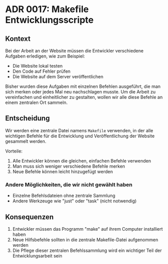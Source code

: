 # ADR 0017: Makefile Entwicklungsscripte

## Kontext

Bei der Arbeit an der Website müssen die Entwickler verschiedene Aufgaben erledigen, wie zum Beispiel:

- Die Website lokal testen
- Den Code auf Fehler prüfen
- Die Website auf dem Server veröffentlichen

Bisher wurden diese Aufgaben mit einzelnen Befehlen ausgeführt, die man sich merken oder jedes Mal neu nachschlagen
musste. Um die Arbeit zu vereinfachen und einheitlicher zu gestalten, wollen wir alle diese Befehle an einem zentralen
Ort sammeln.

## Entscheidung

Wir werden eine zentrale Datei namens `Makefile` verwenden, in der alle wichtigen Befehle für die Entwicklung und
Veröffentlichung der Website gesammelt werden.

Vorteile:

1. Alle Entwickler können die gleichen, einfachen Befehle verwenden
2. Man muss sich weniger verschiedene Befehle merken
3. Neue Befehle können leicht hinzugefügt werden

### Andere Möglichkeiten, die wir nicht gewählt haben

- Einzelne Befehlsdateien ohne zentrale Sammlung
- Andere Werkzeuge wie "just" oder "task" (nicht notwendig)

## Konsequenzen

1. Entwickler müssen das Programm "make" auf ihrem Computer installiert haben
2. Neue Hilfsbefehle sollten in die zentrale Makefile-Datei aufgenommen werden
3. Die Pflege dieser zentralen Befehlssammlung wird ein wichtiger Teil der Entwicklungsarbeit sein
